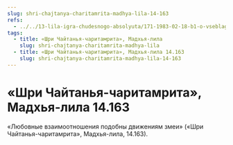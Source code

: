 ```yaml
---
slug: shri-chajtanya-charitamrita-madhya-lila-14-163
refs:
  - ../../13-lila-igra-chudesnogo-absolyuta/171-1983-02-18-b1-o-vseblagoj-prirode-lily-gospoda.md
tags:
  - title: «Шри Чайтанья-чаритамрита», Мадхья-лила
    slug: shri-chajtanya-charitamrita-madhya-lila
  - title: «Шри Чайтанья-чаритамрита», Мадхья-лила 14.163
    slug: shri-chajtanya-charitamrita-madhya-lila-14-163
---
```


# «Шри Чайтанья-чаритамрита», Мадхья-лила 14.163

«Любовные взаимоотношения подобны движениям змеи» («Шри Чайтанья-чаритамрита», Мадхья-лила, 14.163).

